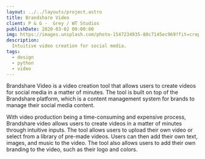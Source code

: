 ```yaml
---
layout: ../../layouts/project.astro
title: Brandshare Video
client: P & G -  Grey / WT Studios
publishDate: 2020-03-02 00:00:00
img: https://images.unsplash.com/photo-1547234935-80c7145ec969?fit=crop&w=1400&h=700&q=75
description:
  Intuitive video creation for social media.
tags:
  - design
  - python
  - video
---
```


Brandshare Video is a video creation tool that allows users to create videos for social media in a matter of minutes. The tool is built on top of the Brandshare platform, which is a content management system for brands to manage their social media content.

With video production being a time-consuming and expensive process, Brandshare video allows users to create videos in a matter of minutes through intuitive inputs. The tool allows users to upload their own video or select from a library of pre-made videos. Users can then add their own text, images, and music to the video. The tool also allows users to add their own branding to the video, such as their logo and colors.

